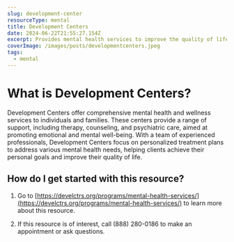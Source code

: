 ```yaml
---
slug: development-center
resourceType: mental
title: Development Centers
date: 2024-06-22T21:55:27.154Z
excerpt: Provides mental health services to improve the quality of life for those experiencing a behavioral health concern
coverImage: /images/posts/developmentcenters.jpeg
tags:
  - mental
---
```


<script>
  import Callout from "$lib/components/molecules/Callout.svelte";
  import PhoneNumber from "$lib/components/molecules/PhoneNumber.svelte"
  import {siteBaseUrl} from "$lib/data/meta"

  const resourceTextDescription = `Development Centers offer comprehensive mental health and wellness services to individuals and families. These centers provide a range of support, including therapy, counseling, and psychiatric care, aimed at promoting emotional and mental well-being. With a team of experienced professionals, Development Centers focus on personalized treatment plans to address various mental health needs, helping clients achieve their personal goals and improve their quality of life.

1) Go to https://develctrs.org/programs/mental-health-services/ to learn more about this resource.

2) If this resource is of interest, call (888) 280-0186 to make an appointment or ask questions.

For more information/detail go to: ${siteBaseUrl + "development-center"}`
</script>

<Callout type="info">
  <PhoneNumber resourceToSend={"mental"} {resourceTextDescription} />
</Callout>

# What is Development Centers?

Development Centers offer comprehensive mental health and wellness services to individuals and families. These centers provide a range of support, including therapy, counseling, and psychiatric care, aimed at promoting emotional and mental well-being. With a team of experienced professionals, Development Centers focus on personalized treatment plans to address various mental health needs, helping clients achieve their personal goals and improve their quality of life.

## How do I get started with this resource?

1) Go to [https://develctrs.org/programs/mental-health-services/](https://develctrs.org/programs/mental-health-services/) to learn more about this resource.

2) If this resource is of interest, call (888) 280-0186 to make an appointment or ask questions.